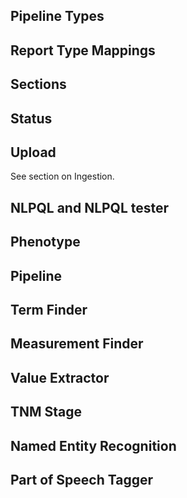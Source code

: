 ## Pipeline Types

## Report Type Mappings

## Sections

## Status

## Upload
See section on Ingestion.


## NLPQL and NLPQL tester

## Phenotype

## Pipeline


## Term Finder

## Measurement Finder

## Value Extractor

## TNM Stage


## Named Entity Recognition

## Part of Speech Tagger
